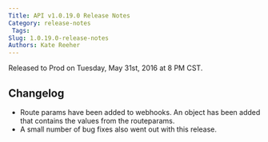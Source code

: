 ```yaml
---
Title: API v1.0.19.0 Release Notes
Category: release-notes
 Tags: 
Slug: 1.0.19.0-release-notes
Authors: Kate Reeher
---
```


Released to Prod on Tuesday, May 31st, 2016 at 8 PM CST.

## Changelog
- Route params have been added to webhooks. An object has been added that contains the values from the routeparams. 
- A small number of bug fixes also went out with this release.